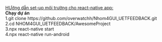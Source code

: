 [HƯớng dẫn set-up môi trường cho react-native app:](https://reactnative.dev/docs/environment-setup) \
**Chạy dự án** \
1.git clone https://<span></span>github.com/overwatchh/Nhom4GUI_UETFEEDBACK.git \
2.cd NHOM4GUI_UETFEEDBACK/AwesomeProject \
3.npx react-native start \
4.npx react-native run-android
